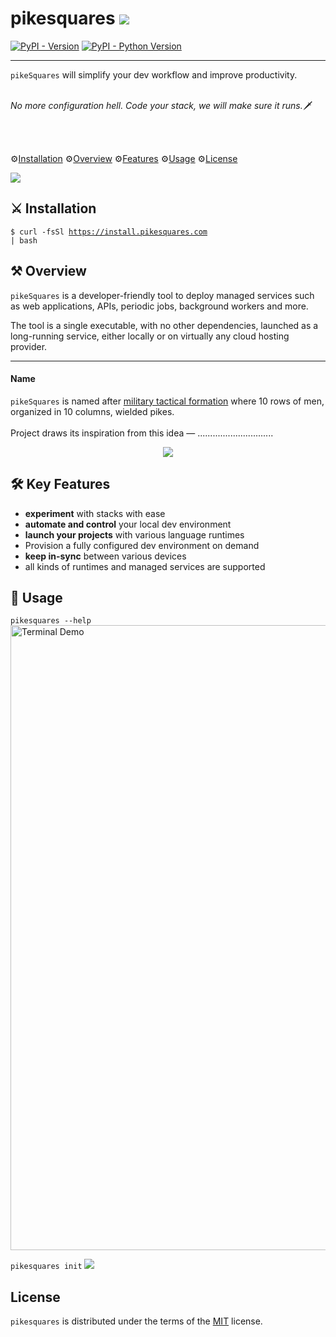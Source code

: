 # pikesquares <img src = "https://git.eloquentbits.com/EloquentBits/vconf/raw/branch/master/src/vconf-landing/public/PikeSquares.svg">


[![PyPI - Version](https://img.shields.io/pypi/v/pikesquares.svg)](https://pypi.org/project/pikesquares)
[![PyPI - Python Version](https://img.shields.io/pypi/pyversions/pikesquares.svg)](https://pypi.org/project/pikesquares)

-----

`pikeSquares` will simplify your dev workflow and improve productivity. <br><br>


_No more configuration hell.  Code your stack, we will make sure it runs._🗡

<br>
<br>



⚙[Installation](#installation) ⚙[Overview](#overview) ⚙[Features](#features) ⚙[Usage](#usage) ⚙[License](#license)


<img src = "https://git.eloquentbits.com/EloquentBits/pikesquares/raw/commit/d0ae027dfe4041f61984469f93ff6311b4a4bc2a/init_test.gif">


## ⚔ Installation

<code>$ curl -fsSl https://install.pikesquares.com | bash</code>



## ⚒ Overview

`pikeSquares` is a developer-friendly tool to deploy managed services such as web applications, APIs, periodic jobs, background workers and more.<br> 

The tool is a single executable, with no other dependencies, launched as a long-running service, either locally or on virtually any cloud hosting provider.<br> 

-----
#### Name
`pikeSquares` is named after [military tactical formation](https://en.wikipedia.org/wiki/Pike_square) where 10 rows of men, organized in 10 columns, wielded pikes. <br><br> Project draws its inspiration from this idea — ..............................
<p align="center">
<img src = "https://git.eloquentbits.com/EloquentBits/vconf/raw/branch/master/src/vconf-landing/public/og-image.png">
</p>


## 🛠 Key Features

* **experiment** with stacks with ease
* **automate and control** your local dev environment
* **launch your projects** with various language runtimes
* Provision a fully configured dev environment on demand
* **keep in-sync** between various devices
* all kinds of runtimes and managed services are supported

## 🔨 Usage


<code>pikesquares --help</code>
<img src = "https://git.eloquentbits.com/EloquentBits/pikesquares/raw/branch/julia-patch-1/uv.gif" width="1000" alt="Terminal Demo">

<code>pikesquares init</code>
<img src = "https://git.eloquentbits.com/EloquentBits/pikesquares/raw/commit/d0ae027dfe4041f61984469f93ff6311b4a4bc2a/init_test.gif">


## License

`pikesquares` is distributed under the terms of the [MIT](https://spdx.org/licenses/MIT.html) license.









